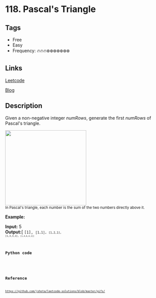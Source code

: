 # 118. Pascal's Triangle

## Tags

- Free
- Easy
- Frequency: :fire::fire::fire::snowflake::snowflake::snowflake::snowflake::snowflake::snowflake::snowflake:

## Links

[Leetcode](https://leetcode.com/problems/pascals-triangle/description/)

[Blog](http://206.81.6.248:12306/leetcode/pascals-triangle/description)

## Description

Given a non-negative integer <em>numRows</em>, generate the first <em>numRows</em> of Pascal's triangle.

<img alt="" src="https://upload.wikimedia.org/wikipedia/commons/0/0d/PascalTriangleAnimated2.gif" style="height:240px; width:260px"/><br/>
<small>In Pascal's triangle, each number is the sum of the two numbers directly above it.</small>

<strong>Example:</strong>

<strong>Input:</strong> 5  
<strong>Output:</strong>[     <code>[1],    <code>[1,1],   <code>[1,2,1],  <code>[1,3,3,1], <code>[1,4,6,4,1]]

## Python code

```python

```

## Reference

https://github.com/jshota/leetcode-solutions/blob/master/gifs/
